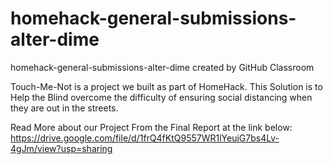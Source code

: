 # homehack-general-submissions-alter-dime
homehack-general-submissions-alter-dime created by GitHub Classroom



Touch-Me-Not is a project we built as part of HomeHack.
This Solution is to Help the Blind overcome the difficulty of ensuring social distancing when they are out in the streets.

Read More about our Project From the Final Report at the link below:
   https://drive.google.com/file/d/1frQ4fKtQ9557WR1lYeuiG7bs4Lv-4gJm/view?usp=sharing

